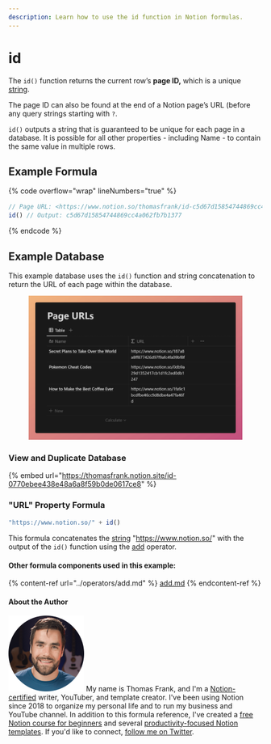 ```yaml
---
description: Learn how to use the id function in Notion formulas.
---
```


# id

The `id()` function returns the current row’s **page ID,** which is a unique [string](../../formula-basics/data-types/string.md).

The page ID can also be found at the end of a Notion page’s URL (before any query strings starting with `?`.

`id()` outputs a string that is guaranteed to be unique for each page in a database. It is possible for all other properties - including Name - to contain the same value in multiple rows.

## Example Formula

{% code overflow="wrap" lineNumbers="true" %}
```jsx
// Page URL: <https://www.notion.so/thomasfrank/id-c5d67d15854744869cc4a062fb7b1377>
id() // Output: c5d67d15854744869cc4a062fb7b1377
```
{% endcode %}

## Example Database

This example database uses the `id()` function and string concatenation to return the URL of each page within the database.

<figure><img src="../../.gitbook/assets/Id Function - Notion Formulas.png" alt=""><figcaption></figcaption></figure>

### View and Duplicate Database

{% embed url="https://thomasfrank.notion.site/id-0770ebee438e48a6a8f59b0de0617ce8" %}

### "URL" Property Formula

```jsx
"https://www.notion.so/" + id()
```

This formula concatenates the [string](../../formula-basics/data-types/string.md) "https://www.notion.so/" with the output of the `id()` function using the [add](../operators/add.md) operator.

#### Other formula components used in this example:

{% content-ref url="../operators/add.md" %}
[add.md](../operators/add.md)
{% endcontent-ref %}

#### About the Author

<img src="../../.gitbook/assets/Notion Fundamentals with Thomas Frank - Avatar 2021 compressed (1).png" alt="" data-size="line"> My name is Thomas Frank, and I'm a [Notion-certified](https://www.credly.com/badges/95fae13a-17bf-4b4a-a3d2-d58c8a3e6a2a/public\_url) writer, YouTuber, and template creator. I've been using Notion since 2018 to organize my personal life and to run my business and YouTube channel. In addition to this formula reference, I've created a [free Notion course for beginners](https://thomasjfrank.com/fundamentals/) and several [productivity-focused Notion templates](https://thomasjfrank.com/templates/). If you'd like to connect, [follow me on Twitter](https://twitter.com/TomFrankly).
